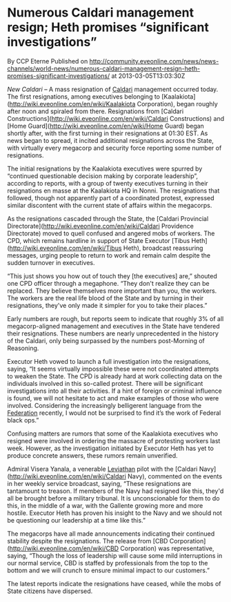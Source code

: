 # Numerous Caldari management resign; Heth promises “significant investigations”
By CCP Eterne
Published on http://community.eveonline.com/news/news-channels/world-news/numerous-caldari-management-resign-heth-promises-significant-investigations/ at 2013-03-05T13:03:30Z

_New Caldari_ – A mass resignation of [Caldari](http://wiki.eveonline.com/en/wiki/Caldari) management occurred today. The first resignations, among executives belonging to [Kaalakiota](http://wiki.eveonline.com/en/wiki/Kaalakiota Corporation), began roughly after noon and spiraled from there. Resignations from [Caldari Constructions](http://wiki.eveonline.com/en/wiki/Caldari Constructions) and [Home Guard](http://wiki.eveonline.com/en/wiki/Home Guard) began shortly after, with the first turning in their resignations at 01:30 EST. As news began to spread, it incited additional resignations across the State, with virtually every megacorp and security force reporting some number of resignations.

The initial resignations by the Kaalakiota executives were spurred by “continued questionable decision making by corporate leadership”, according to reports, with a group of twenty executives turning in their resignations en masse at the Kaalakiota HQ in Nonni. The resignations that followed, though not apparently part of a coordinated protest, expressed similar discontent with the current state of affairs within the megacorps.

As the resignations cascaded through the State, the [Caldari Provincial Directorate](http://wiki.eveonline.com/en/wiki/Caldari Providence Directorate) moved to quell confused and angered mobs of workers. The CPD, which remains hardline in support of State Executor [Tibus Heth](http://wiki.eveonline.com/en/wiki/Tibus Heth), broadcast reassuring messages, urging people to return to work and remain calm despite the sudden turnover in executives.

“This just shows you how out of touch they [the executives] are,” shouted one CPD officer through a megaphone. “They don't realize they can be replaced. They believe themselves more important than you, the workers. The workers are the real life blood of the State and by turning in their resignations, they've only made it simpler for you to take their places.”

Early numbers are rough, but reports seem to indicate that roughly 3% of all megacorp-aligned management and executives in the State have tendered their resignations. These numbers are nearly unprecedented in the history of the Caldari, only being surpassed by the numbers post-Morning of Reasoning.

Executor Heth vowed to launch a full investigation into the resignations, saying, “It seems virtually impossible these were not coordinated attempts to weaken the State. The CPD is already hard at work collecting data on the individuals involved in this so-called protest. There will be significant investigations into all their activities. If a hint of foreign or criminal influence is found, we will not hesitate to act and make examples of those who were involved. Considering the increasingly belligerent language from the [Federation](http://wiki.eveonline.com/en/wiki/Gallente) recently, I would not be surprised to find it’s the work of Federal black ops.”

Confusing matters are rumors that some of the Kaalakiota executives who resigned were involved in ordering the massacre of protesting workers last week. However, as the investigation initiated by Executor Heth has yet to produce concrete answers, these rumors remain unverified.

Admiral Visera Yanala, a venerable [Leviathan](http://wiki.eveonline.com/en/wiki/Titans) pilot with the [Caldari Navy](http://wiki.eveonline.com/en/wiki/Caldari Navy), commented on the events in her weekly service broadcast, saying, “These resignations are tantamount to treason. If members of the Navy had resigned like this, they'd all be brought before a military tribunal. It is unconscionable for them to do this, in the middle of a war, with the Gallente growing more and more hostile. Executor Heth has proven his insight to the Navy and we should not be questioning our leadership at a time like this.”

The megacorps have all made announcements indicating their continued stability despite the resignations. The release from [CBD Corporation](http://wiki.eveonline.com/en/wiki/CBD Corporation) was representative, saying, “Though the loss of leadership will cause some mild interruptions in our normal service, CBD is staffed by professionals from the top to the bottom and we will crunch to ensure minimal impact to our customers.”

The latest reports indicate the resignations have ceased, while the mobs of State citizens have dispersed.

